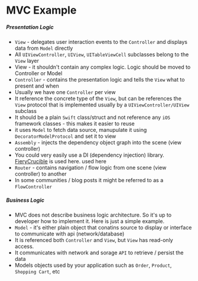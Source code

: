 #  MVC Example

##### Presentation Logic
* `View` - delegates user interaction events to the `Controller` and displays data from `Model` directly
* All `UIViewController`, `UIView`, `UITableViewCell` subclasses belong to the `View` layer
* View - it shouldn't contain any complex logic. Logic should be moved to Controller or Model
* `Controller` - contains the presentation logic and tells the `View` what to present and when
* Usually we have one `Controller` per view
* It reference the concrete type of the `View`, but can be references the `View` protocol that is implemented usually by a `UIViewController/UIView` subclass
* It should be a plain `Swift` class/struct and not reference any `iOS` framework classes - this makes it easier to reuse
* it uses `Model` to fetch data source, manupulate it using `DecoratorModelProtocol` and set it to view
* `Assembly` - injects the dependency object graph into the scene (view controller)
* You could very easily use a DI (dependency injection) library. [FieryCrucible](https://github.com/jkolb/FieryCrucible) is used here. used here
* `Router` - contains navigation / flow logic from one scene (view controller) to another
* In some communities / blog posts it might be referred to as a `FlowController`

##### Business Logic

* MVC does not describe business logic architecture. So it's up to developer how to implement it. Here is just a simple example.
* `Model` - it's either plain object that conatins source to display or interface to communicate with api (network/database)
* It is referenced both  `Controller` and `View`, but `View` has read-only access.
* It communicates with network and sorage `API` to retrieve / persist the data
* Models objects used by your application such as `Order`, `Product`, `Shopping Cart`, etc

